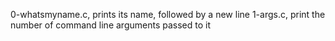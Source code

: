 0-whatsmyname.c,  prints its name, followed by a new line
1-args.c, print the number of command line arguments passed to it
